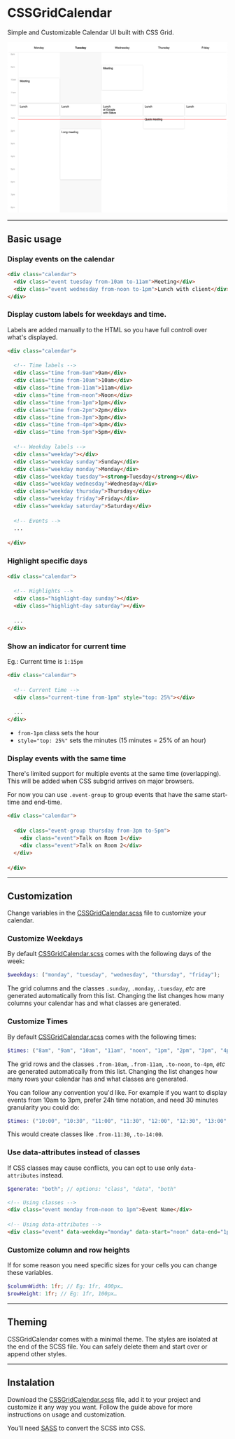 # CSSGridCalendar
Simple and Customizable Calendar UI built with CSS Grid.

![calendar preview](images/calendar.png)

---

## Basic usage

### Display events on the calendar

``` html
<div class="calendar">
  <div class="event tuesday from-10am to-11am">Meeting</div>
  <div class="event wednesday from-noon to-1pm">Lunch with client</div>
</div>
```

### Display custom labels for weekdays and time.

Labels are added manually to the HTML so you have full controll over what's displayed.

``` html
<div class="calendar">

  <!-- Time labels -->
  <div class="time from-9am">9am</div>
  <div class="time from-10am">10am</div>
  <div class="time from-11am">11am</div>
  <div class="time from-noon">Noon</div>
  <div class="time from-1pm">1pm</div>
  <div class="time from-2pm">2pm</div>
  <div class="time from-3pm">3pm</div>
  <div class="time from-4pm">4pm</div>
  <div class="time from-5pm">5pm</div>

  <!-- Weekday labels -->
  <div class="weekday"></div>
  <div class="weekday sunday">Sunday</div>
  <div class="weekday monday">Monday</div>
  <div class="weekday tuesday"><strong>Tuesday</strong></div>
  <div class="weekday wednesday">Wednesday</div>
  <div class="weekday thursday">Thursday</div>
  <div class="weekday friday">Friday</div>
  <div class="weekday saturday">Saturday</div>
  
  <!-- Events -->
  ...

</div>
```

### Highlight specific days

``` html
<div class="calendar">

  <!-- Highlights -->
  <div class="highlight-day sunday"></div>
  <div class="highlight-day saturday"></div>

  ...
</div>
```

### Show an indicator for current time

Eg.: Current time is `1:15pm`

``` html
<div class="calendar">

  <!-- Current time -->
  <div class="current-time from-1pm" style="top: 25%"></div>

  ...
</div>
```

- `from-1pm` class sets the hour
- `style="top: 25%"` sets the minutes (15 minutes = 25% of an hour)


### Display events with the same time

There's limited support for multiple events at the same time (overlapping). This will be added when CSS subgrid arrives on major browsers.

For now you can use `.event-group` to group events that have the same start-time and end-time.

``` html
<div class="calendar">

  <div class="event-group thursday from-3pm to-5pm">
    <div class="event">Talk on Room 1</div>
    <div class="event">Talk on Room 2</div>
  </div>

</div>
```

---

## Customization 

Change variables in the [CSSGridCalendar.scss](https://github.com/fabiogiolito/CSSGridCalendar/blob/master/sass/CSSGridCalendar.scss) file to customize your calendar.


### Customize Weekdays

By default [CSSGridCalendar.scss](https://github.com/fabiogiolito/CSSGridCalendar/blob/master/sass/CSSGridCalendar.scss) comes with the following days of the week:

``` scss
$weekdays: ("monday", "tuesday", "wednesday", "thursday", "friday");
```

The grid columns and the classes `.sunday`, `.monday`, `.tuesday`, _etc_ are generated automatically from this list. 
Changing the list changes how many columns your calendar has and what classes are generated.


### Customize Times

By default [CSSGridCalendar.scss](https://github.com/fabiogiolito/CSSGridCalendar/blob/master/sass/CSSGridCalendar.scss) comes with the following times:

``` scss
$times: ("8am", "9am", "10am", "11am", "noon", "1pm", "2pm", "3pm", "4pm", "5pm", "6pm", "7pm", "8pm");
```

The grid rows and the classes `.from-10am`, `.from-11am`, `.to-noon`, `to-4pm`, _etc_ are generated automatically from this list.
Changing the list changes how many rows your calendar has and what classes are generated.

You can follow any convention you'd like. For example if you want to display events from 10am to 3pm, prefer 24h time notation, and need 30 minutes granularity you could do:

``` scss
$times: ("10:00", "10:30", "11:00", "11:30", "12:00", "12:30", "13:00", "13:30", "14:00", "14:30", "15:00");
```

This would create classes like `.from-11:30`, `.to-14:00`.


### Use data-attributes instead of classes

If CSS classes may cause conflicts, you can opt to use only `data-attributes` instead.

``` scss
$generate: "both"; // options: "class", "data", "both"
```

``` html
<!-- Using classes -->
<div class="event monday from-noon to 1pm">Event Name</div>

<!-- Using data-attributes -->
<div class="event" data-weekday="monday" data-start="noon" data-end="1pm">Event Name</div>
```

### Customize column and row heights

If for some reason you need specific sizes for your cells you can change these variables.

``` scss
$columnWidth: 1fr; // Eg: 1fr, 400px…
$rowHeight: 1fr; // Eg: 1fr, 100px…
```

---


## Theming

CSSGridCalendar comes with a minimal theme. 
The styles are isolated at the end of the SCSS file. You can safely delete them and start over or append other styles.


---

## Instalation

Download the [CSSGridCalendar.scss](https://github.com/fabiogiolito/CSSGridCalendar/blob/master/sass/CSSGridCalendar.scss) file, add it to your project and customize it any way you want. 
Follow the guide above for more instructions on usage and customization.

You'll need [SASS](http://sass-lang.com) to convert the SCSS into CSS.
